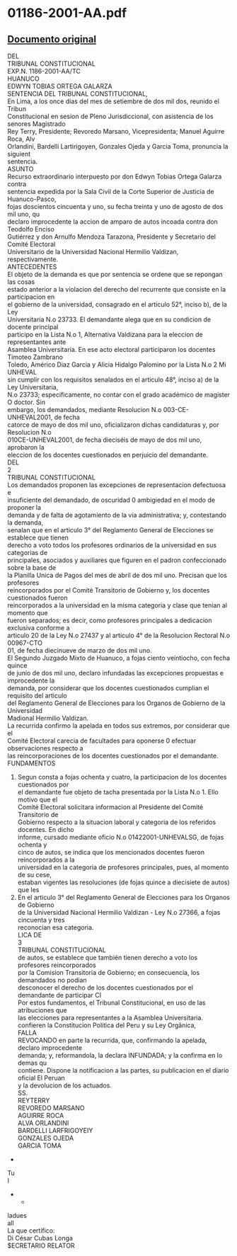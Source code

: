 
01186-2001-AA.pdf
=================
  
[Documento original](https://tc.gob.pe/jurisprudencia/2003/01186-2001-AA.pdf)  
---  
DEL  
TRIBUNAL CONSTITUCIONAL  
EXP.N. 1186-2001-AA/TC  
HUANUCO  
EDWYN TOBIAS ORTEGA GALARZA  
SENTENCIA DEL TRIBUNAL CONSTITUCIONAL,  
En Lima, a los once dias del mes de setiembre de dos mil dos, reunido el Tribun  
Constitucional en sesion de Pleno Jurisdiccional, con asistencia de los senores Magistrado  
Rey Terry, Presidente; Revoredo Marsano, Vicepresidenta; Manuel Aguirre Roca, Alv  
Orlandini, Bardelli Lartirigoyen, Gonzales Ojeda y Garcia Toma, pronuncia la siguient  
sentencia.  
ASUNTO  
Recurso extraordinario interpuesto por don Edwyn Tobias Ortega Galarza contra  
sentencia expedida por la Sala Civil de la Corte Superior de Justicia de Huanuco-Pasco,  
fojas doscientos cincuenta y uno, su fecha treinta y uno de agosto de dos mil uno, qu  
declaro improcedente la accion de amparo de autos incoada contra don Teodolfo Enciso  
Gutiérrez y don Arnulfo Mendoza Tarazona, Presidente y Secretario del Comité Electoral  
Universitario de la Universidad Nacional Hermilio Valdizan, respectivamente.  
ANTECEDENTES  
El objeto de la demanda es que por sentencia se ordene que se repongan las cosas  
estado anterior a la violacion del derecho del recurrente que consiste en la participacion en  
el gobierno de la universidad, consagrado en el articulo 52°, inciso b), de la Ley  
Universitaria N.o 23733. El demandante alega que en su condicion de docente principal  
participo en la Lista N.o 1, Alternativa Valdizana para la eleccion de representantes ante  
Asamblea Universitaria. En ese acto electoral participaron los docentes Timoteo Zambrano  
Toledo, Américo Diaz Garcia y Alicia Hidalgo Palomino por la Lista N.o 2 Mi UNHEVAL  
sin cumplir con los requisitos senalados en el articulo 48°, inciso a) de la Ley Universitaria,  
N.o 23733; especificamente, no contar con el grado académico de magister O doctor. Sin  
embargo, los demandados, mediante Resolucion N.o 003-CE-UNHEVAL2001, de fecha  
catorce de mayo de dos mil uno, oficializaron dichas candidaturas y, por Resolucion N.o  
010CE-UNHEVAL2001, de fecha dieciséis de mayo de dos mil uno, aprobaron la  
eleccion de los docentes cuestionados en perjuicio del demandante.  
DEL  
2  
TRIBUNAL CONSTITUCIONAL  
Los demandados proponen las excepciones de representacion defectuosa e  
insuficiente del demandado, de oscuridad 0 ambigiedad en el modo de proponer la  
demanda y de falta de agotamiento de la via administrativa; y, contestando la demanda,  
senalan que en el articulo 3° del Reglamento General de Elecciones se establece que tienen  
derecho a voto todos los profesores ordinarios de la universidad en sus categorias de  
principales, asociados y auxiliares que figuren en el padron confeccionado sobre la base de  
la Planilla Unica de Pagos del mes de abril de dos mil uno. Precisan que los profesores  
reincorporados por el Comité Transitorio de Gobierno y, los docentes cuestionados fueron  
reincorporados a la universidad en la misma categoria y clase que tenian al momento que  
fueron separados; es decir, como profesores principales a dedicacion exclusiva conforme a  
articulo 20 de la Ley N.o 27437 y al articulo 4° de la Resolucion Rectoral N.o 00967-CTO  
01, de fecha diecinueve de marzo de dos mil uno.  
El Segundo Juzgado Mixto de Huanuco, a fojas ciento veintiocho, con fecha quince  
de junio de dos mil uno, declaro infundadas las excepciones propuestas e improcedente la  
demanda, por considerar que los docentes cuestionados cumplian el requisito del articulo  
del Reglamento General de Elecciones para los Organos de Gobierno de la Universidad  
Madional Hermilio Valdizan.  
La recurrida confirmo la apelada en todos sus extremos, por considerar que el  
Comité Electoral carecia de facultades para oponerse 0 efectuar observaciones respecto a  
las reincorporaciones de los docentes cuestionados por el demandante.  
FUNDAMENTOS  
1. Segun consta a fojas ochenta y cuatro, la participacion de los docentes cuestionados por  
el demandante fue objeto de tacha presentada por la Lista N.o 1. Ello motivo que el  
Comité Electoral solicitara informacion al Presidente del Comité Transitorio de  
Gobierno respecto a la situacion laboral y categoria de los referidos docentes. En dicho  
informe, cursado mediante oficio N.o 01422001-UNHEVALSG, de fojas ochenta y  
cinco de autos, se indica que los mencionados docentes fueron reincorporados a la  
universidad en la categoria de profesores principales, pues, al momento de su cese,  
estaban vigentes las resoluciones (de fojas quince a diecisiete de autos) que les  
2. En el articulo 3° del Reglamento General de Elecciones para los Organos de Gobierno  
de la Universidad Nacional Hermilio Valdizan - Ley N.o 27366, a fojas cincuenta y tres  
reconocian esa categoria.  
LICA DE  
3  
TRIBUNAL CONSTITUCIONAL  
de autos, se establece que también tienen derecho a voto los profesores reincorporados  
por la Comision Transitoria de Gobierno; en consecuencia, los demandados no podian  
desconocer el derecho de los docentes cuestionados por el demandante de participar CI  
Por estos fundamentos, el Tribunal Constitucional, en uso de las atribuciones que  
las elecciones para representantes a la Asamblea Universitaria.  
confieren la Constitucion Politica del Peru y su Ley Orgânica,  
FALLA  
REVOCANDO en parte la recurrida, que, confirmando la apelada, declaro improcedente  
demanda; y, reformandola, la declara INFUNDADA; y la confirma en lo demas qu  
contiene. Dispone la notificacion a las partes, su publicacion en el diario oficial El Peruan  
y la devolucion de los actuados.  
SS.  
REYTERRY  
REVOREDO MARSANO  
AGUIRRE ROCA  
ALVA ORLANDINI  
BARDELLI LARFRIGOYEIY  
GONZALES OJEDA  
GARCIA TOMA  
*  
Tu  
I  
- -  
ladues  
all  
La que certifico:  
Di César Cubas Longa  
$ECRETARIO RELATOR